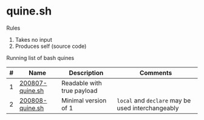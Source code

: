 # quine.sh

Rules

1. Takes no input
1. Produces self (source code)

Running list of bash quines

|  #  |      Name       |        Description         | Comments |
| --- | --------------- | -------------------------- | -------- |
|  1  | [200807-quine.sh](https://github.com/temptemp3/quine.sh/blob/master/200807-quine.sh) | Readable with true payload | |
|  2  | [200808-quine.sh](https://github.com/temptemp3/quine.sh/blob/master/200808-quine.sh) | Minimal version of 1 | `local` and `declare` may be used interchangeably |
